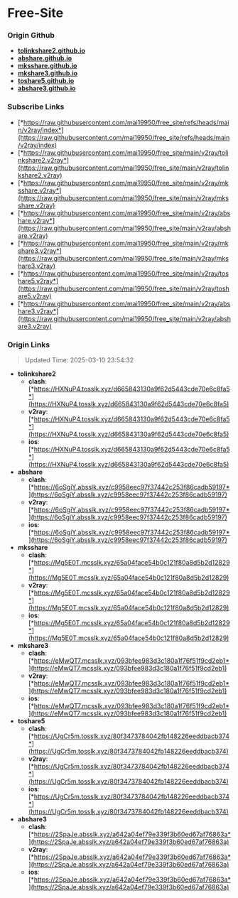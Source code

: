 # Free-Site

### Origin Github

- [**tolinkshare2.github.io**](https://github.com/tolinkshare2/tolinkshare2.github.io)
- [**abshare.github.io**](https://github.com/abshare/abshare.github.io)
- [**mksshare.github.io**](https://github.com/mksshare/mksshare.github.io)
- [**mkshare3.github.io**](https://github.com/mkshare3/mkshare3.github.io)
- [**toshare5.github.io**](https://github.com/toshare5/toshare5.github.io)
- [**abshare3.github.io**](https://github.com/abshare3/abshare3.github.io)

### Subscribe Links

- [*https://raw.githubusercontent.com/mai19950/free_site/refs/heads/main/v2ray/index*](https://raw.githubusercontent.com/mai19950/free_site/refs/heads/main/v2ray/index)
- [*https://raw.githubusercontent.com/mai19950/free_site/main/v2ray/tolinkshare2.v2ray*](https://raw.githubusercontent.com/mai19950/free_site/main/v2ray/tolinkshare2.v2ray)
- [*https://raw.githubusercontent.com/mai19950/free_site/main/v2ray/mksshare.v2ray*](https://raw.githubusercontent.com/mai19950/free_site/main/v2ray/mksshare.v2ray)
- [*https://raw.githubusercontent.com/mai19950/free_site/main/v2ray/abshare.v2ray*](https://raw.githubusercontent.com/mai19950/free_site/main/v2ray/abshare.v2ray)
- [*https://raw.githubusercontent.com/mai19950/free_site/main/v2ray/mkshare3.v2ray*](https://raw.githubusercontent.com/mai19950/free_site/main/v2ray/mkshare3.v2ray)
- [*https://raw.githubusercontent.com/mai19950/free_site/main/v2ray/toshare5.v2ray*](https://raw.githubusercontent.com/mai19950/free_site/main/v2ray/toshare5.v2ray)
- [*https://raw.githubusercontent.com/mai19950/free_site/main/v2ray/abshare3.v2ray*](https://raw.githubusercontent.com/mai19950/free_site/main/v2ray/abshare3.v2ray)

### Origin Links

> Updated Time: 2025-03-10 23:54:32

- **tolinkshare2**
  - **clash**: [*https://HXNuP4.tosslk.xyz/d665843130a9f62d5443cde70e6c8fa5*](https://HXNuP4.tosslk.xyz/d665843130a9f62d5443cde70e6c8fa5)
  - **v2ray**: [*https://HXNuP4.tosslk.xyz/d665843130a9f62d5443cde70e6c8fa5*](https://HXNuP4.tosslk.xyz/d665843130a9f62d5443cde70e6c8fa5)
  - **ios**: [*https://HXNuP4.tosslk.xyz/d665843130a9f62d5443cde70e6c8fa5*](https://HXNuP4.tosslk.xyz/d665843130a9f62d5443cde70e6c8fa5)
- **abshare**
  - **clash**: [*https://6oSgiY.absslk.xyz/c9958eec97f37442c253f86cadb59197*](https://6oSgiY.absslk.xyz/c9958eec97f37442c253f86cadb59197)
  - **v2ray**: [*https://6oSgiY.absslk.xyz/c9958eec97f37442c253f86cadb59197*](https://6oSgiY.absslk.xyz/c9958eec97f37442c253f86cadb59197)
  - **ios**: [*https://6oSgiY.absslk.xyz/c9958eec97f37442c253f86cadb59197*](https://6oSgiY.absslk.xyz/c9958eec97f37442c253f86cadb59197)
- **mksshare**
  - **clash**: [*https://Mg5E0T.mcsslk.xyz/65a04face54b0c121f80a8d5b2d12829*](https://Mg5E0T.mcsslk.xyz/65a04face54b0c121f80a8d5b2d12829)
  - **v2ray**: [*https://Mg5E0T.mcsslk.xyz/65a04face54b0c121f80a8d5b2d12829*](https://Mg5E0T.mcsslk.xyz/65a04face54b0c121f80a8d5b2d12829)
  - **ios**: [*https://Mg5E0T.mcsslk.xyz/65a04face54b0c121f80a8d5b2d12829*](https://Mg5E0T.mcsslk.xyz/65a04face54b0c121f80a8d5b2d12829)
- **mkshare3**
  - **clash**: [*https://eMwQT7.mcsslk.xyz/093bfee983d3c180a1f76f51f9cd2eb1*](https://eMwQT7.mcsslk.xyz/093bfee983d3c180a1f76f51f9cd2eb1)
  - **v2ray**: [*https://eMwQT7.mcsslk.xyz/093bfee983d3c180a1f76f51f9cd2eb1*](https://eMwQT7.mcsslk.xyz/093bfee983d3c180a1f76f51f9cd2eb1)
  - **ios**: [*https://eMwQT7.mcsslk.xyz/093bfee983d3c180a1f76f51f9cd2eb1*](https://eMwQT7.mcsslk.xyz/093bfee983d3c180a1f76f51f9cd2eb1)
- **toshare5**
  - **clash**: [*https://UgCr5m.tosslk.xyz/80f3473784042fb148226eeddbacb374*](https://UgCr5m.tosslk.xyz/80f3473784042fb148226eeddbacb374)
  - **v2ray**: [*https://UgCr5m.tosslk.xyz/80f3473784042fb148226eeddbacb374*](https://UgCr5m.tosslk.xyz/80f3473784042fb148226eeddbacb374)
  - **ios**: [*https://UgCr5m.tosslk.xyz/80f3473784042fb148226eeddbacb374*](https://UgCr5m.tosslk.xyz/80f3473784042fb148226eeddbacb374)
- **abshare3**
  - **clash**: [*https://2SpaJe.absslk.xyz/a642a04ef79e339f3b60ed67af76863a*](https://2SpaJe.absslk.xyz/a642a04ef79e339f3b60ed67af76863a)
  - **v2ray**: [*https://2SpaJe.absslk.xyz/a642a04ef79e339f3b60ed67af76863a*](https://2SpaJe.absslk.xyz/a642a04ef79e339f3b60ed67af76863a)
  - **ios**: [*https://2SpaJe.absslk.xyz/a642a04ef79e339f3b60ed67af76863a*](https://2SpaJe.absslk.xyz/a642a04ef79e339f3b60ed67af76863a)
